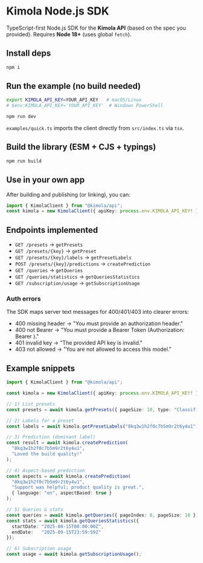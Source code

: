 # Kimola Node.js SDK

TypeScript-first Node.js SDK for the **Kimola API** (based on the spec you provided). Requires **Node 18+** (uses global `fetch`).

## Install deps
```bash
npm i
```

## Run the example (no build needed)
```bash
export KIMOLA_API_KEY=YOUR_API_KEY   # macOS/Linux
# $env:KIMOLA_API_KEY='YOUR_API_KEY'  # Windows PowerShell

npm run dev
```
`examples/quick.ts` imports the client directly from `src/index.ts` via `tsx`.

## Build the library (ESM + CJS + typings)
```bash
npm run build
```

## Use in your own app
After building and publishing (or linking), you can:
```ts
import { KimolaClient } from "@kimola/api";
const kimola = new KimolaClient({ apiKey: process.env.KIMOLA_API_KEY! });
```

## Endpoints implemented
- `GET /presets` → `getPresets`
- `GET /presets/{key}` → `getPreset`
- `GET /presets/{key}/labels` → `getPresetLabels`
- `POST /presets/{key}/predictions` → `createPrediction`
- `GET /queries` → `getQueries`
- `GET /queries/statistics` → `getQueriesStatistics`
- `GET /subscription/usage` → `getSubscriptionUsage`

### Auth errors
The SDK maps server text messages for 400/401/403 into clearer errors:
- 400 missing header → "You must provide an authorization header."
- 400 not Bearer → "You must provide a Bearer Token (Authorization: Bearer <apiKey>)."
- 401 invalid key → "The provided API key is invalid."
- 403 not allowed → "You are not allowed to access this model."

## Example snippets
```ts
import { KimolaClient } from "@kimola/api";

const kimola = new KimolaClient({ apiKey: process.env.KIMOLA_API_KEY! });

// 1) List presets
const presets = await kimola.getPresets({ pageSize: 10, type: "Classifier" });

// 2) Labels for a preset
const labels = await kimola.getPresetLabels("8kq3w1h2f0c7b5m9r2t6y4u1");

// 3) Prediction (dominant label)
const result = await kimola.createPrediction(
  "8kq3w1h2f0c7b5m9r2t6y4u1",
  "Loved the build quality!"
);

// 4) Aspect-based prediction
const aspects = await kimola.createPrediction(
  "8kq3w1h2f0c7b5m9r2t6y4u1",
  "Support was helpful; product quality is great.",
  { language: "en", aspectBased: true }
);

// 5) Queries & stats
const queries = await kimola.getQueries({ pageIndex: 0, pageSize: 10 });
const stats = await kimola.getQueriesStatistics({
  startDate: "2025-08-15T00:00:00Z",
  endDate:   "2025-09-15T23:59:59Z"
});

// 6) Subscription usage
const usage = await kimola.getSubscriptionUsage();
```
